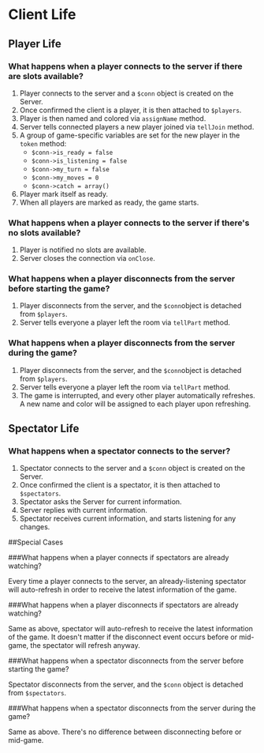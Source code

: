 Client Life
===============

## Player Life

### What happens when a player connects to the server if there are slots available?

1. Player connects to the server and a `$conn` object is created on the Server.
2. Once confirmed the client is a player, it is then attached to `$players`.
3. Player is then named and colored via `assignName` method.
4. Server tells connected players a new player joined via `tellJoin` method.
5. A group of game-specific variables are set for the new player in the `token` method:
	- `$conn->is_ready = false`
	- `$conn->is_listening = false`
	- `$conn->my_turn = false`
	-	`$conn->my_moves = 0`
	-	`$conn->catch = array()`
6. Player mark itself as ready.
7. When all players are marked as ready, the game starts.

### What happens when a player connects to the server if there's no slots available?

1. Player is notified no slots are available.
2. Server closes the connection via `onClose`.

### What happens when a player disconnects from the server before starting the game?

1. Player disconnects from the server, and the `$conn`object is detached from `$players`.
2. Server tells everyone a player left the room via `tellPart` method.

### What happens when a player disconnects from the server during the game?

1. Player disconnects from the server, and the `$conn`object is detached from `$players`.
2. Server tells everyone a player left the room via `tellPart` method.
3. The game is interrupted, and every other player automatically refreshes. A new name and color will be assigned to each player upon refreshing.

## Spectator Life

### What happens when a spectator connects to the server?

1. Spectator connects to the server and a `$conn` object is created on the Server.
2. Once confirmed the client is a spectator, it is then attached to `$spectators`.
3. Spectator asks the Server for current information.
4. Server replies with current information.
5. Spectator receives current information, and starts listening for any changes.


##Special Cases

###What happens when a player connects if spectators are already watching?

Every time a player connects to the server, an already-listening spectator will auto-refresh in order to receive the latest information of the game.

###What happens when a player disconnects if spectators are already watching?

Same as above, spectator will auto-refresh to receive the latest information of the game. It doesn't matter if the disconnect event occurs before or mid-game, the spectator will refresh anyway.

###What happens when a spectator disconnects from the server before starting the game?

Spectator disconnects from the server, and the `$conn` object is detached from `$spectators`.

###What happens when a spectator disconnects from the server during the game?

Same as above. There's no difference between disconnecting before or mid-game.